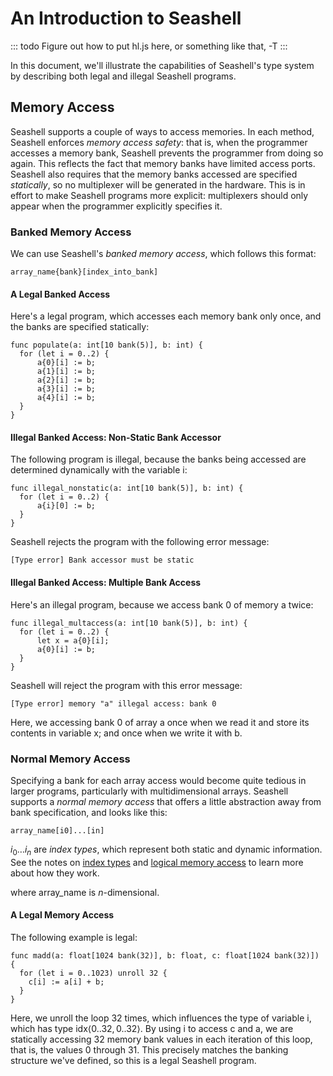 # An Introduction to Seashell

::: todo
Figure out how to put hl.js here, or something like that, -T
:::

In this document, we'll illustrate the capabilities of Seashell's type system by describing both legal and illegal Seashell programs.

## Memory Access

Seashell supports a couple of ways to access memories. In each method, Seashell enforces _memory access safety_: that is, when the programmer accesses a memory bank, Seashell prevents the programmer from doing so again. This reflects the fact that memory banks have limited access ports. Seashell also requires that the memory banks accessed are specified _statically_, so no multiplexer will be generated in the hardware. This is in effort to make Seashell programs more explicit: multiplexers should only appear when the programmer explicitly specifies it.

### Banked Memory Access

We can use Seashell's _banked memory access_, which follows this format:

    array_name{bank}[index_into_bank]

#### A Legal Banked Access

Here's a legal program, which accesses each memory bank only once, and the banks are specified statically:

    func populate(a: int[10 bank(5)], b: int) {
	  for (let i = 0..2) {
	      a{0}[i] := b;
	      a{1}[i] := b;
	      a{2}[i] := b;
	      a{3}[i] := b;
	      a{4}[i] := b;
	  }
    }

#### Illegal Banked Access: Non-Static Bank Accessor

The following program is illegal, because the banks being accessed are determined dynamically with the variable $\text{i}$:

    func illegal_nonstatic(a: int[10 bank(5)], b: int) {
	  for (let i = 0..2) {
	      a{i}[0] := b;
	  }
    }

Seashell rejects the program with the following error message:

    [Type error] Bank accessor must be static

#### Illegal Banked Access: Multiple Bank Access

Here's an illegal program, because we access bank $0$ of memory $\text{a}$ twice:

    func illegal_multaccess(a: int[10 bank(5)], b: int) {
	  for (let i = 0..2) {
	      let x = a{0}[i];
	      a{0}[i] := b;
	  }
    }

Seashell will reject the program with this error message:

    [Type error] memory "a" illegal access: bank 0

Here, we accessing bank $0$ of array $\text{a}$ once when we read it and store its contents in variable $\text{x}$; and once when we write it with $\text{b}$.

### Normal Memory Access

Specifying a bank for each array access would become quite tedious in larger programs, particularly with multidimensional arrays. Seashell supports a _normal memory access_ that offers a little abstraction away from bank specification, and looks like this:

    array_name[i0]...[in]

$i_0 \dots i_n$ are _index types_, which represent both static and dynamic information. See the notes on [index types](indextype.html) and [logical memory access](logicalmemoryaccess.html) to learn more about how they work.

where $\text{array\_name}$ is $n$-dimensional.

#### A Legal Memory Access

The following example is legal:

    func madd(a: float[1024 bank(32)], b: float, c: float[1024 bank(32)]) {
      for (let i = 0..1023) unroll 32 {
	    c[i] := a[i] + b;
      }
    }

Here, we unroll the loop $32$ times, which influences the type of variable $\text{i}$, which has type $\text{idx}\langle 0 .. 32, 0 .. 32 \rangle$. By using $\text{i}$ to access $\text{c}$ and $\text{a}$, we are statically accessing $32$ memory bank values in each iteration of this loop, that is, the values $0$ through $31$. This precisely matches the banking structure we've defined, so this is a legal Seashell program.
